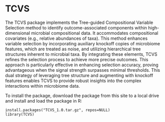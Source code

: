 # TCVS
The TCVS package implements the Tree-guided Compositional Variable Selection method to identify outcome-associated components within high-dimensional microbial compositional data. 
It accommodates compositional covariates (e.g., relative abundances of taxa). This method enhances variable selection by incorporating auxiliary knockoff copies of microbiome features,
which are treated as noise, and utilizing hierarchical tree structures inherent to microbial taxa. By integrating these elements, TCVS refines the selection process to achieve more precise outcomes.
This approach is particularly effective in enhancing selection accuracy, proving advantageous when the signal strength surpasses minimal thresholds. This dual strategy of leveraging tree structure 
and augmenting with knockoff features enables TCVS to provide robust insights into the complex interactions within microbiome data.

To install the package, download the package from this site to a local drive and install and load the package in R:
```{r download and load}
install.packages("TCVS_1.0.tar.gz", repos=NULL)
library(TCVS)
```
